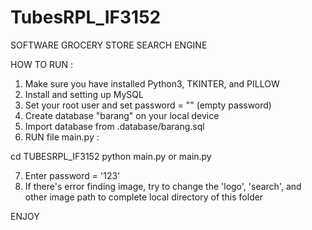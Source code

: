 # TubesRPL_IF3152

SOFTWARE GROCERY STORE SEARCH ENGINE

HOW TO RUN :
1. Make sure you have installed Python3, TKINTER, and PILLOW
2. Install and setting up MySQL
3. Set your root user and set password = "" (empty password)
4. Create database "barang" on your local device
5. Import database from .database/barang.sql
6. RUN file main.py :

cd TUBESRPL_IF3152
python main.py or main.py

7. Enter password = '123'
8. If there's error finding image, try to change the 'logo', 'search', and other image path to complete local directory of this folder

ENJOY
